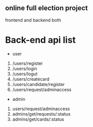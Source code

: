 ## online full election project
frontend and backend both


# Back-end api list
* user
1. /users/register
2. /users/login
3. /users/logut
4. /users/createcard
5. /users/candidate/register
6. /users/request/adminaccess

* admin
1. users/request/adminaccess
2. admins/get/requests/:status
3. admins/get/cards/:status